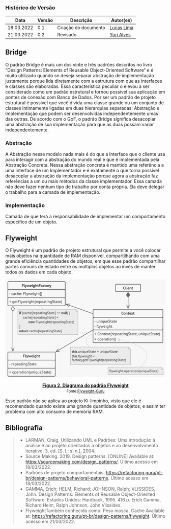 ### Histórico de Versão<br>

| Data | Versão | Descrição | Autor(es)|
| -- | -- | -- | -- |
| 18.03.2022 | 0.1 | Criação do documento | [Lucas Lima](https://github.com/mibasFerraz) |
| 21.03.2022 | 0.2 | Revisado | [Yuri Alves](https://github.com/yuriAlves5) |

## Bridge
O padrão Bridge é mais um dos vinte e três padrões descritos no livro “Design Patterns: Elements of Reusable Object-Oriented Software“ e é muito utilizado quando se deseja separar abstração de implementação justamente porque lida diretamente com a estrutura com que as interfaces e classes são elaboradas. Essa característica peculiar o elevou a ser considerado como um padrão estrutural e tornou possível sua aplicação em pontes de conexão com Banco de Dados.
Por ser um padrão de projeto estrutural é possível que você divida uma classe grande ou um conjunto de classes intimamente ligadas em duas hierarquias separadas: Abstração e Implementação que podem ser desenvolvidas independentemente umas das outras.
De acordo com o GoF, o padrão Bridge significa desacoplar uma abstração de sua implementação para que as duas possam variar independentemente.

### Abstração
A Abstração nesse modelo nada mais é do que a interface que o cliente usa para interagir com a abstração do mundo real e que é implementada pela Abstração Concreta. Nessa abstração concreta é mantido uma referência a uma interface de um Implementador e é exatamente o que torna possível desacoplar a abstração da implementação porque agora a abstração faz referências a um ou mais métodos da classe implementador. Essa camada não deve fazer nenhum tipo de trabalho por conta própria. Ela deve delegar o trabalho para a camada de implementação.

### Implementação
Camada de que terá a responsabilidade de implementar um comportamento específico de um objeto.


## Flyweight
O Flyweight é um padrão de projeto estrutural que permite a você colocar mais objetos na quantidade de RAM disponível, compartilhando com uma grande eficiência quantidades de objetos, em que esse  padrão compartilhar partes comuns de estado entre os múltiplos objetos ao invés de manter todos os dados em cada objeto.

<p align='center'>
    <img src='..\..\..\assets\img\gofs\flyweight.jpeg'>
    <figcaption align='center'>
        <b>
            <a href='..\..\..\assets\img\grasp\proxy.jpeg'>
               Figura 2. Diagrama do padrão Flyweight
            </a>
        </b>
        <br>
        <small>Fonte:<a href='https://refactoring.guru/pt-br/design-patterns/flyweight'>Flyweight-Guru</a></small>
    </figcaption>
</p>

Esse padrão não se aplica ao projeto Ki-limpinho, visto que ele é recomendado quando existe uma grande quantidade de objetos, e assim ter problema com alto consumo de memória RAM.


## Bibliografia
> - LARMAN, Craig. Utilizando UML e Padrões: Uma introdução à análise e ao projeto orientados a objetos e ao desenvolvimento iterativo. 3. ed. [S. l.: s. n.], 2004.
> - Source Making. 2019. Design patterns. [ONLINE] Available at: https://sourcemaking.com/design_patterns/. Último acesso em 18/03/2022.
> - Padrões de projeto comportamentais: https://refactoring.guru/pt-br/design-patterns/behavioral-patterns. Último acesso em 18/03/2022.
> - GAMMA, Erich; HELM, Richard; JOHNSON, Ralph; VLISSIDES, John. Design Patterns: Elements of Reusable Object-Oriented Software. Estados Unidos: Hardback, 1995. 416 p. Erich Gamma, Richard Helm, Ralph Johnson, John Vlissides.
> - FlyweightTambém conhecido como: Peso mosca, Cache  Available at:  https://refactoring.guru/pt-br/design-patterns/flyweight. Último acesso em 21/03/2022.